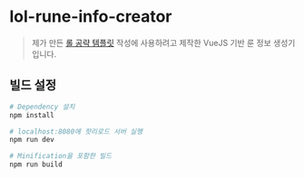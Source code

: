 # lol-rune-info-creator

> 제가 만든 [롤 공략 템플릿](https://github.com/anesin1109/Ruliweb-LoL-Manual-Template) 작성에 사용하려고 제작한 VueJS 기반 룬 정보 생성기입니다.

## 빌드 설정

``` bash
# Dependency 설치
npm install

# localhost:8080에 핫리로드 서버 실행
npm run dev

# Minification을 포함한 빌드
npm run build
```
